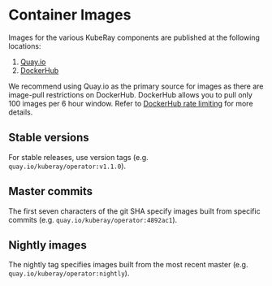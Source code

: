 # Container Images

Images for the various KubeRay components are published at the following locations:

1. [Quay.io](https://quay.io/organization/kuberay)
2. [DockerHub](https://hub.docker.com/u/kuberay)

We recommend using Quay.io as the primary source for images as there are image-pull restrictions on DockerHub. DockerHub allows you to pull only 100 images per 6 hour window. Refer to [DockerHub rate limiting](https://docs.docker.com/docker-hub/download-rate-limit/) for more details.

## Stable versions

For stable releases, use version tags (e.g. `quay.io/kuberay/operator:v1.1.0`).

## Master commits

The first seven characters of the git SHA specify images built from specific commits
(e.g. `quay.io/kuberay/operator:4892ac1`).

## Nightly images

The nightly tag specifies images built from the most recent master (e.g. `quay.io/kuberay/operator:nightly`).
